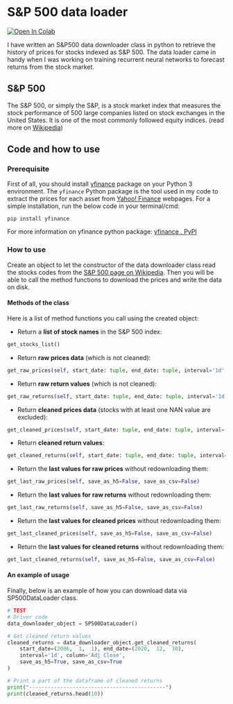 
# S&P 500 data loader
[![Open In Colab](https://colab.research.google.com/assets/colab-badge.svg)](https://colab.research.google.com/drive/17EmGwu6_bgm7KqQcImlunCJVaDeocMIB?usp=sharing)

I have written an S&P500 data downloader class in python to retrieve the history of prices for stocks indexed as S&P 500. The data loader came in handy when I was working on training recurrent neural networks to forecast returns from the stock market.
## S&P 500 
The S&P 500, or simply the S&P, is a stock market index that measures the stock performance of 500 large companies listed on stock exchanges in the United States. It is one of the most commonly followed equity indices. (read more on [Wikipedia](https://en.wikipedia.org/wiki/S%26P_500))
## Code and how to use
### Prerequisite 
First of all, you should install [yfinance](https://pypi.org/project/yfinance/) package on your Python 3 environment. The `yfinance` Python package is the tool used in my code to extract the prices for each asset from [Yahoo! Finance](http://finance.yahoo.com/ "Yahoo! Finance is a media property that is part of the Yahoo! network, which, since 2017, is owned by Verizon Media. It provides financial news, data, and commentary, including stock quotes, press releases, financial reports, and original content. It also offers some online tools for personal finance management.") webpages.
For a simple installation, run the below code in your terminal/cmd:
```
pip install yfinance
```
For more information on yfinance python package: [yfinance . PyPI](https://pypi.org/project/yfinance/)
### How to use
Create an object to let the constructor of the data downloader class read the stocks codes from the [S&P 500 page on Wikipedia](https://en.wikipedia.org/wiki/S%26P_500). Then you will be able to call the method functions to download the prices and write the data on disk.

#### Methods of the class
Here is a list of method functions you call using the created object:


- Return a **list of stock names** in the S&P 500 index:
```python
get_stocks_list()
```

- Return **raw prices data** (which is not cleaned):

```python
get_raw_prices(self, start_date: tuple, end_date: tuple, interval='1d', column='Adj Close', save_as_h5=False, save_as_csv=False)
```

- Return **raw return values** (which is not cleaned):
```python
get_raw_returns(self, start_date: tuple, end_date: tuple, interval='1d', column='Adj Close', save_as_h5=False, save_as_csv=False)
```

- Return **cleaned prices data** (stocks with at least one NAN value are excluded):
```python
get_cleaned_prices(self, start_date: tuple, end_date: tuple, interval='1d', column='Adj Close', save_as_h5=False, save_as_csv=False)
```

- Return **cleaned return values**:
```python
get_cleaned_returns(self, start_date: tuple, end_date: tuple, interval='1d', column='Adj Close', save_as_h5=False, save_as_csv=False)
```

- Return the **last values for raw prices** without redownloading them:
```python
get_last_raw_prices(self, save_as_h5=False, save_as_csv=False)
```

- Return the **last values for raw returns** without redownloading them:
```python
get_last_raw_returns(self, save_as_h5=False, save_as_csv=False)
```

- Return the **last values for cleaned prices** without redownloading them:
```python
get_last_cleaned_prices(self, save_as_h5=False, save_as_csv=False)
```

- Return the **last values for cleaned returns** without redownloading them:
```python
get_last_cleaned_returns(self, save_as_h5=False, save_as_csv=False)
```
#### An example of usage
Finally, below is an example of how you can download data via SP500DataLoader class.
```python
# TEST
# Driver code
data_downloader_object = SP500DataLoader()

# Get cleaned return values
cleaned_returns = data_downloader_object.get_cleaned_returns(
	start_date=(2006,  1,  1), end_date=(2020,  12,  30),
	interval='1d', column='Adj Close',
	save_as_h5=True, save_as_csv=True
)

# Print a part of the dataframe of cleaned returns
print("--------------------------------------------")
print(cleaned_returns.head(10))
```
